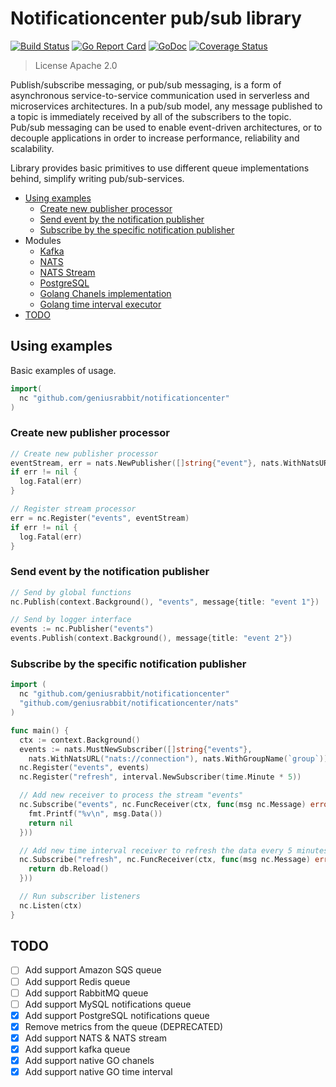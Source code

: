 # Notificationcenter pub/sub library

[![Build Status](https://travis-ci.org/geniusrabbit/notificationcenter.svg?branch=master)](https://travis-ci.org/geniusrabbit/notificationcenter)
[![Go Report Card](https://goreportcard.com/badge/github.com/geniusrabbit/notificationcenter)](https://goreportcard.com/report/github.com/geniusrabbit/notificationcenter)
[![GoDoc](https://godoc.org/github.com/geniusrabbit/notificationcenter?status.svg)](https://godoc.org/github.com/geniusrabbit/notificationcenter)
[![Coverage Status](https://coveralls.io/repos/github/geniusrabbit/notificationcenter/badge.svg)](https://coveralls.io/github/geniusrabbit/notificationcenter)

> License Apache 2.0

Publish/subscribe messaging, or pub/sub messaging, is a form of asynchronous
service-to-service communication used in serverless and microservices architectures.
In a pub/sub model, any message published to a topic is immediately received by all
of the subscribers to the topic. Pub/sub messaging can be used to enable event-driven
architectures, or to decouple applications in order to increase performance,
reliability and scalability.

Library provides basic primitives to use different queue implementations behind,
simplify writing pub/sub-services.

- [Using examples](#Using-examples)
  - [Create new publisher processor](#create-new-publisher-processor)
  - [Send event by the notification publisher](#send-event-by-the-notification-publisher)
  - [Subscribe by the specific notification publisher](#subscribe-by-the-specific-notification-publisher)
- Modules
  - [Kafka](kafka)
  - [NATS](nats)
  - [NATS Stream](natstream)
  - [PostgreSQL](pg)
  - [Golang Chanels implementation](gochan)
  - [Golang time interval executor](interval)
- [TODO](#todo)

## Using examples

Basic examples of usage.

```go
import(
  nc "github.com/geniusrabbit/notificationcenter"
)
```

### Create new publisher processor

```go
// Create new publisher processor
eventStream, err = nats.NewPublisher([]string{"event"}, nats.WithNatsURL("nats://hostname:4222"))
if err != nil {
  log.Fatal(err)
}

// Register stream processor
err = nc.Register("events", eventStream)
if err != nil {
  log.Fatal(err)
}
```

### Send event by the notification publisher

```go
// Send by global functions
nc.Publish(context.Background(), "events", message{title: "event 1"})

// Send by logger interface
events := nc.Publisher("events")
events.Publish(context.Background(), message{title: "event 2"})
```

### Subscribe by the specific notification publisher

```go
import (
  nc "github.com/geniusrabbit/notificationcenter"
  "github.com/geniusrabbit/notificationcenter/nats"
)

func main() {
  ctx := context.Background()
  events := nats.MustNewSubscriber([]string{"events"},
    nats.WithNatsURL("nats://connection"), nats.WithGroupName(`group`))
  nc.Register("events", events)
  nc.Register("refresh", interval.NewSubscriber(time.Minute * 5))

  // Add new receiver to process the stream "events"
  nc.Subscribe("events", nc.FuncReceiver(ctx, func(msg nc.Message) error {
    fmt.Printf("%v\n", msg.Data())
    return nil
  }))

  // Add new time interval receiver to refresh the data every 5 minutes
  nc.Subscribe("refresh", nc.FuncReceiver(ctx, func(msg nc.Message) error {
    return db.Reload()
  }))

  // Run subscriber listeners
  nc.Listen(ctx)
}
```

## TODO

* [ ] Add support Amazon SQS queue
* [ ] Add support Redis queue
* [ ] Add support RabbitMQ queue
* [ ] Add support MySQL notifications queue
* [X] Add support PostgreSQL notifications queue
* [X] Remove metrics from the queue (DEPRECATED)
* [X] Add support NATS & NATS stream
* [X] Add support kafka queue
* [X] Add support native GO chanels
* [X] Add support native GO time interval
